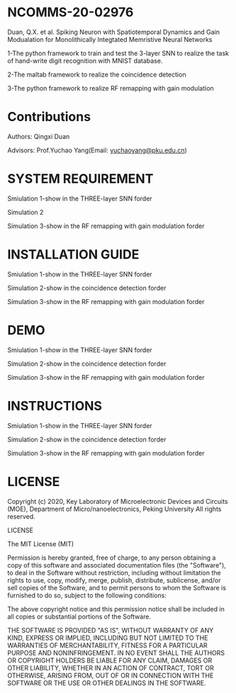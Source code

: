 # NCOMMS-20-02976
Duan, Q.X. et al. Spiking Neuron with Spatiotemporal Dynamics and Gain Modualation for Monolithically Integtated Memristive Neural Networks

1-The python framework to train and test the 3-layer SNN to realize the task of hand-write digit recognition with MNIST database.

2-The maltab framework to realize the coincidence detection

3-The python framework to realize RF remapping with gain modulation 
# Contributions
Authors: Qingxi Duan

Advisors: Prof.Yuchao Yang(Email: yuchaoyang@pku.edu.cn)
# SYSTEM REQUIREMENT
Smiulation 1-show in the THREE-layer SNN forder

Simulation 2

Simulation 3-show in the RF remapping with gain modulation forder

# INSTALLATION GUIDE
Smiulation 1-show in the THREE-layer SNN forder

Simulation 2-show in the coincidence detection forder

Simulation 3-show in the RF remapping with gain modulation forder
# DEMO
Smiulation 1-show in the THREE-layer SNN forder

Simulation 2-show in the coincidence detection forder

Simulation 3-show in the RF remapping with gain modulation forder
# INSTRUCTIONS
Smiulation 1-show in the THREE-layer SNN forder

Simulation 2-show in the coincidence detection forder

Simulation 3-show in the RF remapping with gain modulation forder
# LICENSE
Copyright (c) 2020, Key Laboratory of Microelectronic Devices and Circuits (MOE), Department of Micro/nanoelectronics, Peking University All rights reserved.

LICENSE

The MIT License (MIT)

Permission is hereby granted, free of charge, to any person obtaining a copy of this software and associated documentation files (the "Software"), to deal in the Software without restriction, including without limitation the rights to use, copy, modify, merge, publish, distribute, sublicense, and/or sell copies of the Software, and to permit persons to whom the Software is furnished to do so, subject to the following conditions:

The above copyright notice and this permission notice shall be included in all copies or substantial portions of the Software.

THE SOFTWARE IS PROVIDED "AS IS", WITHOUT WARRANTY OF ANY KIND, EXPRESS OR IMPLIED, INCLUDING BUT NOT LIMITED TO THE WARRANTIES OF MERCHANTABILITY, FITNESS FOR A PARTICULAR PURPOSE AND NONINFRINGEMENT. IN NO EVENT SHALL THE AUTHORS OR COPYRIGHT HOLDERS BE LIABLE FOR ANY CLAIM, DAMAGES OR OTHER LIABILITY, WHETHER IN AN ACTION OF CONTRACT, TORT OR OTHERWISE, ARISING FROM, OUT OF OR IN CONNECTION WITH THE SOFTWARE OR THE USE OR OTHER DEALINGS IN THE SOFTWARE.
